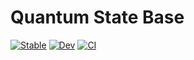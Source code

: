 # Quantum State Base

[![Stable](https://img.shields.io/badge/docs-stable-blue.svg)](https://foldfelis-QO.github.io/QuantumStateBase.jl/stable)
[![Dev](https://img.shields.io/badge/docs-dev-blue.svg)](https://foldfelis-QO.github.io/QuantumStateBase.jl/dev)
[![CI](https://github.com/foldfelis-QO/QuantumStateBase.jl/actions/workflows/CI.yml/badge.svg)](https://github.com/foldfelis-QO/QuantumStateBase.jl/actions/workflows/CI.yml)
